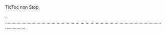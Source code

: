 TicToc non Stop

..
............................................................................................................................................